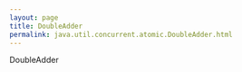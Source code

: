 ```yaml
---
layout: page
title: DoubleAdder
permalink: java.util.concurrent.atomic.DoubleAdder.html
---
```

DoubleAdder
